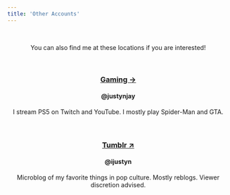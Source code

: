 ```yaml
---
title: 'Other Accounts'
---
```

<center><br><p>You can also find me at these locations if you are interested!</p><br>
<h3><a href="/gaming">Gaming &#8594;</a></h3>
<h4>@justynjay</h4>
I stream PS5 on Twitch and YouTube. I mostly play Spider-Man and GTA.
<br><br><br>
<h3><a href="/tumblr" target="_blank">Tumblr &#8599;</a></h3>
<h4>@ijustyn</h4>
Microblog of my favorite things in pop culture. Mostly reblogs. Viewer discretion advised.
</center>